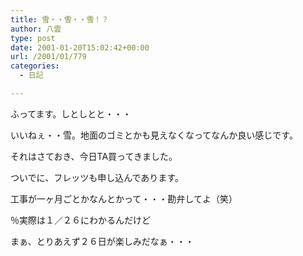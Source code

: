 ```yaml
---
title: 雪・・雪・・雪！？
author: 八雲
type: post
date: 2001-01-20T15:02:42+00:00
url: /2001/01/779
categories:
  - 日記

---
```

ふってます。しとしとと・・・
  
いいねぇ・・雪。地面のゴミとかも見えなくなってなんか良い感じです。
  
それはさておき、今日TA買ってきました。
  
ついでに、フレッツも申し込んであります。
  
工事が一ヶ月ごとかなんとかって・・・勘弁してよ（笑）
  
％実際は１／２６にわかるんだけど
  
まぁ、とりあえず２６日が楽しみだなぁ・・・